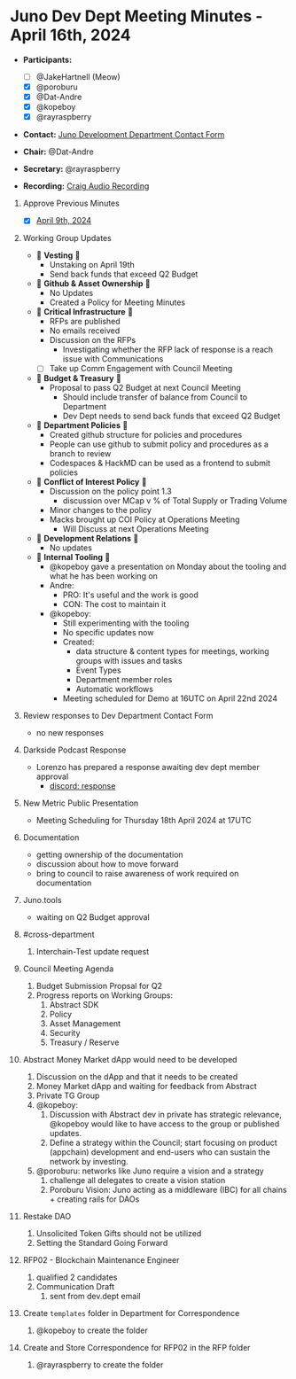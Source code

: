 # Juno Dev Dept Meeting Minutes - April 16th, 2024

- **Participants:**
  - [ ] @JakeHartnell (Meow)
  - [x] @poroburu
  - [x] @Dat-Andre
  - [x] @kopeboy
  - [x] @rayraspberry

- **Contact:** [Juno Development Department Contact Form](https://forms.gle/rzCphth2rTPjKzum9)
- **Chair:** @Dat-Andre
- **Secretary:** @rayraspberry

- **Recording:** [Craig Audio Recording](https://craig.horse/rec/MaURUK6sOQvi?key=cLxaT2)

1. Approve Previous Minutes
    - [x] [April 9th, 2024](./20240409-Meeting-Internal-Minutes.md)

2. Working Group Updates
    - 🤝 **Vesting** 🤝
        - Unstaking on April 19th
        - Send back funds that exceed Q2 Budget
    - 🤝 **Github & Asset Ownership** 🤝
        - No Updates
        - Created a Policy for Meeting Minutes
    - 🤝 **Critical Infrastructure** 🤝
        - RFPs are published
        - No emails received
        - Discussion on the RFPs
          - Investigating whether the RFP lack of response is a reach issue with Communications
        - [ ] Take up Comm Engagement with Council Meeting
    - 🤝 **Budget & Treasury** 🤝
        - Proposal to pass Q2 Budget at next Council Meeting
          - Should include transfer of balance from Council to Department
          - Dev Dept needs to send back funds that exceed Q2 Budget
    - 🤝 **Department Policies** 🤝
      - Created github structure for policies and procedures
      - People can use github to submit policy and procedures as a branch to review
      - Codespaces & HackMD can be used as a frontend to submit policies
    - 🤝 **Conflict of Interest Policy** 🤝
      - Discussion on the policy point 1.3
        - discussion over MCap v % of Total Supply or Trading Volume
      - Minor changes to the policy
      - Macks brought up COI Policy at Operations Meeting
        - Will Discuss at next Operations Meeting
    - 🤝 **Development Relations** 🤝
      - No updates
    - 🤝 **Internal Tooling** 🤝
      - @kopeboy gave a presentation on Monday about the tooling and what he has been working on
      - Andre:
        - PRO:  It's useful and the work is good
        - CON:  The cost to maintain it
      - @kopeboy:
        - Still experimenting with the tooling
        - No specific updates now
        - Created:
          - data structure & content types for meetings, working groups with issues and tasks
          - Event Types
          - Department member roles
          - Automatic workflows
        - Meeting scheduled for Demo at 16UTC on April 22nd 2024

1. Review responses to Dev Department Contact Form

    - no new responses

1. Darkside Podcast Response

    - Lorenzo has prepared a response awaiting dev dept member approval
      - [discord: response](https://discord.com/channels/816256689078403103/1175785630052126810/1227599177043677184)

1. New Metric Public Presentation

    - Meeting Scheduling for Thursday 18th April 2024 at 17UTC

1. Documentation

    - getting ownership of the documentation
    - discussion about how to move forward
    - bring to council to raise awareness of work required on documentation

1. Juno.tools

    - waiting on Q2 Budget approval

1. #cross-department
    1. Interchain-Test update request

1. Council Meeting Agenda
    1. Budget Submission Propsal for Q2
    1. Progress reports on Working Groups:
        1. Abstract SDK
        1. Policy
        1. Asset Management
        1. Security
        1. Treasury / Reserve
1. Abstract Money Market dApp would need to be developed
    1. Discussion on the dApp and that it needs to be created
    1. Money Market dApp and waiting for feedback from Abstract
    1. Private TG Group
    1. @kopeboy:
        1. Discussion with Abstract dev in private has strategic relevance, @kopeboy would like to have access to the group or published updates.
        1. Define a strategy within the Council; start focusing on product (appchain) development and end-users who can sustain the network by investing.
    1. @poroburu: networks like Juno require a vision and a strategy
        1. challenge all delegates to create a vision station
        1. Poroburu Vision: Juno acting as a middleware (IBC) for all chains + creating rails for DAOs
1. Restake DAO
    1. Unsolicited Token Gifts should not be utilized
    1. Setting the Standard Going Forward
1. RFP02 - Blockchain Maintenance Engineer
    1. qualified 2 candidates
    1. Communication Draft
        1. sent from dev.dept email
1. Create `templates` folder in Department for Correspondence
    1. @kopeboy to create the folder
1. Create and Store Correspondence for RFP02 in the RFP folder
    1. @rayraspberry to create the folder
